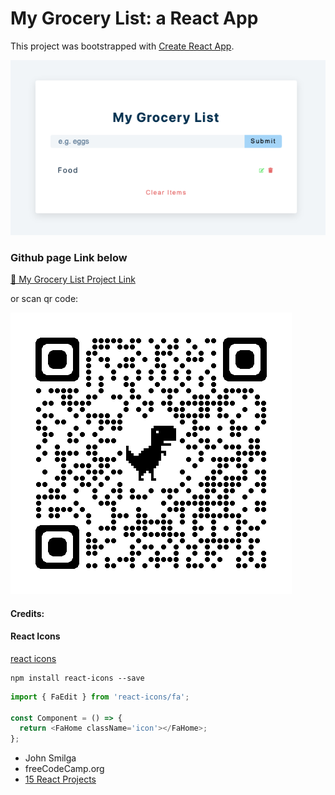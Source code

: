 # My Grocery List: a React App

This project was bootstrapped with [Create React App](https://github.com/facebook/create-react-app).

![1689018771479](image/README/1689018771479.png)

### Github page Link below

[ 🛒 My Grocery List Project Link](https://jovyflagg.github.io/grocery-list/)

or scan qr code:

![1689019693637](image/README/1689019693637.png)

#### Credits:

#### React Icons

[react icons](https://react-icons.github.io/react-icons/)

```
npm install react-icons --save
```

```javascript
import { FaEdit } from 'react-icons/fa';

const Component = () => {
  return <FaHome className='icon'></FaHome>;
};
```

* John Smilga
* freeCodeCamp.org
* [15 React Projects](https://www.youtube.com/watch?v=a_7Z7C_JCyo&t=614s)
